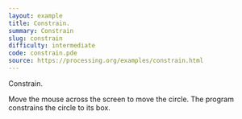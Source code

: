 ```yaml
---
layout: example
title: Constrain.
summary: Constrain
slug: constrain
difficulty: intermediate
code: constrain.pde
source: https://processing.org/examples/constrain.html
---
```


Constrain. 

 Move the mouse across the screen to move the circle. The program constrains the circle to its box.
